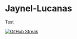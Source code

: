 # Jaynel-Lucanas
Test

[![GitHub Streak](https://streak-stats.demolab.com?user=nel0029)](https://git.io/streak-stats)
